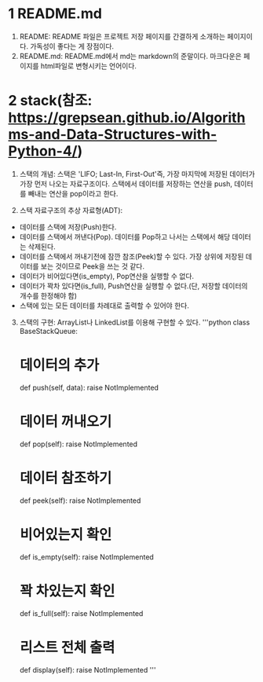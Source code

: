 1 README.md
============
1. README: README 파일은 프로젝트 저장 페이지를 간결하게 소개하는 페이지이다. 가독성이 좋다는 게 장점이다.
2. README.md: README.md에서 md는 markdown의 준말이다. 마크다운은 페이지를 html파일로 변형시키는 언어이다.

2 stack(참조: https://grepsean.github.io/Algorithms-and-Data-Structures-with-Python-4/)
=======
1. 스택의 개념: 스택은 'LIFO; Last-In, First-Out'즉, 가장 마지막에 저장된 데이터가 가장 먼저 나오는 자료구조이다. 스택에서 데이터를 저장하는 연산을 push, 데이터를 빼내는 연산을 pop이라고 한다.

2. 스택 자료구조의 추상 자료형(ADT):
 + 데이터를 스택에 저장(Push)한다.
 + 데이터를 스택에서 꺼낸다(Pop). 데이터를 Pop하고 나서는 스택에서 해당 데이터는 삭제된다.
 + 데이터를 스택에서 꺼내기전에 잠깐 참조(Peek)할 수 있다. 가장 상위에 저장된 데이터를 보는 것이므로 Peek을 쓰는 것 같다.
 + 데이터가 비어있다면(is_empty), Pop연산을 실행할 수 없다.
 + 데이터가 꽉차 있다면(is_full), Push연산을 실행할 수 없다.(단, 저장할 데이터의 개수를 한정해야 함)
 + 스택에 있는 모든 데이터를 차례대로 출력할 수 있어야 한다.

3. 스택의 구현: ArrayList나 LinkedList를 이용해 구현할 수 있다. 
  '''python
  class BaseStackQueue:
    # 데이터의 추가
    def push(self, data):
        raise NotImplemented
    # 데이터 꺼내오기
    def pop(self):
        raise NotImplemented
    # 데이터 참조하기
    def peek(self):
        raise NotImplemented
    # 비어있는지 확인
    def is_empty(self):
        raise NotImplemented
    # 꽉 차있는지 확인
    def is_full(self):
        raise NotImplemented
    # 리스트 전체 출력
    def display(self):
        raise NotImplemented
    '''
